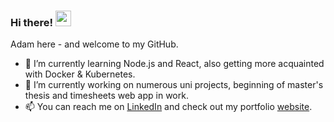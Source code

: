 ### Hi there! <img src="https://media.giphy.com/media/hvRJCLFzcasrR4ia7z/giphy.gif" width="25px">
Adam here - and welcome to my GitHub.

- 🌱 I’m currently learning Node.js and React, also getting more acquainted with Docker & Kubernetes.
- 🔭 I’m currently working on numerous uni projects, beginning of master's thesis and timesheets web app in work.
- 📫 You can reach me on [LinkedIn](https://www.linkedin.com/in/adamnapieralski/) and check out my portfolio [website](http://adamnapieralski.github.io/).

<!--
### 🎓 <br/>
I'm Computer Science student, currently pursuing Master's degree. I've got my Bachelor in Automation Control & Robotics.
### 🌱
-->
<!--
**adamnapieralski/adamnapieralski** is a ✨ _special_ ✨ repository because its `README.md` (this file) appears on your GitHub profile.

Here are some ideas to get you started:

- 🔭 I’m currently working on ...
- 🌱 I’m currently learning ...
- 👯 I’m looking to collaborate on ...
- 🤔 I’m looking for help with ...
- 💬 Ask me about ...
- 📫 How to reach me: ...
- 😄 Pronouns: ...
- ⚡ Fun fact: ...
-->
